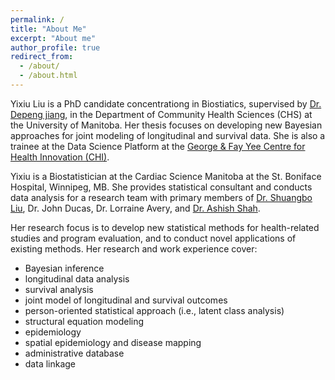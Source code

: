 ```yaml
---
permalink: /
title: "About Me"
excerpt: "About me"
author_profile: true
redirect_from: 
  - /about/
  - /about.html
---
```


Yixiu Liu is a PhD candidate concentrationg in Biostiatics, supervised by [Dr. Depeng jiang](https://depengjiang.github.io/contact/), in the Department of Community Health Sciences (CHS) at the University of Manitoba. Her thesis focuses on developing new Bayesian approaches for joint modeling of longitudinal and survival data. She is also a trainee at the Data Science Platform at the [George & Fay Yee Centre for Health Innovation (CHI)](https://umanitoba.ca/centre-for-healthcare-innovation/). 

Yixiu is a Biostatistician at the Cardiac Science Manitoba at the St. Boniface Hospital, Winnipeg, MB. She provides statistical consultant and conducts data analysis for a research team with primary members of [Dr. Shuangbo Liu](https://cardiacsciencesmb.ca/staff/shuangbo-liu/), Dr. John Ducas, Dr. Lorraine Avery, and [Dr. Ashish Shah](https://cardiacsciencesmb.ca/staff/ashish-shah/). 

Her research focus is to develop new statistical methods for health-related studies and program evaluation, and to conduct novel applications of existing methods. Her research and work experience cover:

* Bayesian inference 
* longitudinal data analysis
* survival analysis
* joint model of longitudinal and survival outcomes
* person-oriented statistical approach (i.e., latent class analysis)
* structural equation modeling
* epidemiology
* spatial epidemiology and disease mapping 
* administrative database
* data linkage